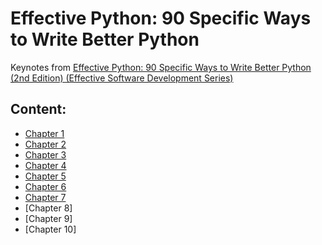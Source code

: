 # Effective Python: 90 Specific Ways to Write Better Python
Keynotes from [Effective Python: 90 Specific Ways to Write Better Python (2nd Edition) (Effective Software Development Series)](https://effectivepython.com/)


## Content:
* [Chapter 1](https://github.com/almazkun/effective_python/tree/master/chapter_2_Lists_and_Dictionaries_item_11-18#chapter-2-lists-and-dictionaries)
* [Chapter 2](https://github.com/almazkun/effective_python/tree/master/chapter_2_Lists_and_Dictionaries_item_11-18#chapter-2-lists-and-dictionaries)
* [Chapter 3](https://github.com/almazkun/effective_python/tree/master/chapter_3_Functions_item_19-26#chapter-3-functions)
* [Chapter 4](https://github.com/almazkun/effective_python/tree/master/chapter_4_Comprehensions_and_Generators_27-36#chapter-4-comprehensions-and-generators)
* [Chapter 5](https://github.com/almazkun/effective_python/tree/master/chapter_5_Classes_and_Interfaces_37-44#chapter-5-classes-and-interfaces)
* [Chapter 6](https://github.com/almazkun/effective_python/tree/master/chapter_6_Metaclasses_and_Attributes_items_44-51#chapter-6-metaclasses-and-attributes)
* [Chapter 7](https://github.com/almazkun/effective_python/tree/master/chapter_7_Cuncurrency_and_Parallelism_item_52-64#chapter-7-concurrency-and-parallelism)
* [Chapter 8]
* [Chapter 9]
* [Chapter 10]